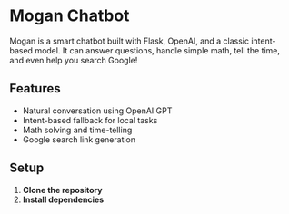 # Mogan Chatbot

Mogan is a smart chatbot built with Flask, OpenAI, and a classic intent-based model. It can answer questions, handle simple math, tell the time, and even help you search Google!

## Features

- Natural conversation using OpenAI GPT
- Intent-based fallback for local tasks
- Math solving and time-telling
- Google search link generation

## Setup

1. **Clone the repository**
2. **Install dependencies**